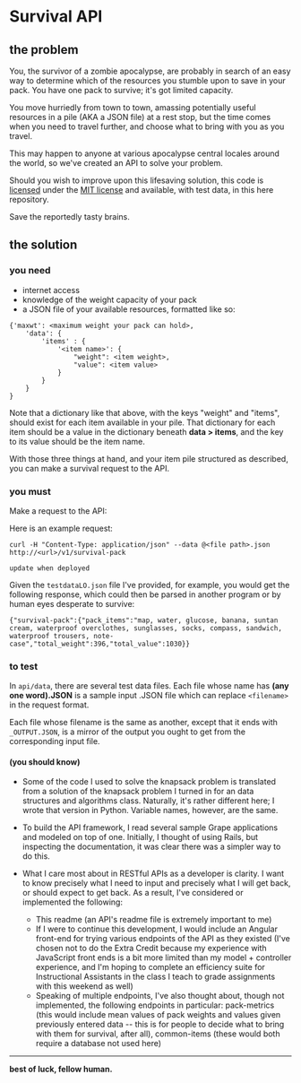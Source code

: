 # Survival API

## the problem

You, the survivor of a zombie apocalypse, are probably in search of an easy way to determine which of the resources you stumble upon to save in your pack. You have one pack to survive; it's got limited capacity.

You move hurriedly from town to town, amassing potentially useful resources in a pile (AKA a JSON file) at a rest stop, but the time comes when you need to travel further, and choose what to bring with you as you travel.

This may happen to anyone at various apocalypse central locales around the world, so we've created an API to solve your problem.

Should you wish to improve upon this lifesaving solution, this code is [licensed]("/license") under the [MIT license]("http://opensource.org/licenses/MIT") and available, with test data, in this here repository.

Save the reportedly tasty brains.

## the solution

### you need

- internet access
- knowledge of the weight capacity of your pack
- a JSON file of your available resources, formatted like so:

``` 
{'maxwt': <maximum weight your pack can hold>,
	'data': {
		'items' : {
			'<item name>': {
				"weight": <item weight>,
				"value": <item value>
			} 
		}	
  	}
} 
```

Note that a dictionary like that above, with the keys "weight" and "items", should exist for each item available in your pile. That dictionary for each item should be a value in the dictionary beneath **data > items**, and the key to its value should be the item name.

With those three things at hand, and your item pile structured as described, you can make a survival request to the API.

### you must

Make a request to the API:

Here is an example request:

```
curl -H "Content-Type: application/json" --data @<file path>.json http://<url>/v1/survival-pack  

update when deployed
```

Given the ``` testdataLO.json ``` file I've provided, for example, you would get the following response, which could then be parsed in another program or by human eyes desperate to survive:

```
{"survival-pack":{"pack_items":"map, water, glucose, banana, suntan cream, waterproof overclothes, sunglasses, socks, compass, sandwich, waterproof trousers, note-case","total_weight":396,"total_value":1030}}
```

### to test

In ``` api/data ```, there are several test data files. Each file whose name has **(any one word).JSON** is a sample input .JSON file which can replace ``` <filename> ``` in the request format. 

Each file whose filename is the same as another, except that it ends with ``` _OUTPUT.JSON ```, is a mirror of the output you ought to get from the corresponding input file.

#### (you should know)

- Some of the code I used to solve the knapsack problem is translated from a solution of the knapsack problem I turned in for an data structures and algorithms class. Naturally, it's rather different here; I wrote that version in Python. Variable names, however, are the same.

- To build the API framework, I read several sample Grape applications and modeled on top of one. Initially, I thought of using Rails, but inspecting the documentation, it was clear there was a simpler way to do this.

- What I care most about in RESTful APIs as a developer is clarity. I want to know precisely what I need to input and precisely what I will get back, or should expect to get back. As a result, I've considered or implemented the following:
	- This readme (an API's readme file is extremely important to me)
	- If I were to continue this development, I would include an Angular front-end for trying various endpoints of the API as they existed (I've chosen not to do the Extra Credit because my experience with JavaScript front ends is a bit more limited than my model + controller experience, and I'm hoping to complete an efficiency suite for Instructional Assistants in the class I teach to grade assignments with this weekend as well)
	- Speaking of multiple endpoints, I've also thought about, though not implemented, the following endpoints in particular: pack-metrics (this would include mean values of pack weights and values given previously entered data -- this is for people to decide what to bring with them for survival, after all), common-items (these would both require a database not used here)

---

**best of luck, fellow human.**


